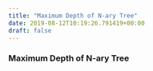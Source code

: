 ```yaml
---
title: "Maximum Depth of N-ary Tree"
date: 2019-08-12T10:19:26.791419+00:00
draft: false
---
```


### Maximum Depth of N-ary Tree
